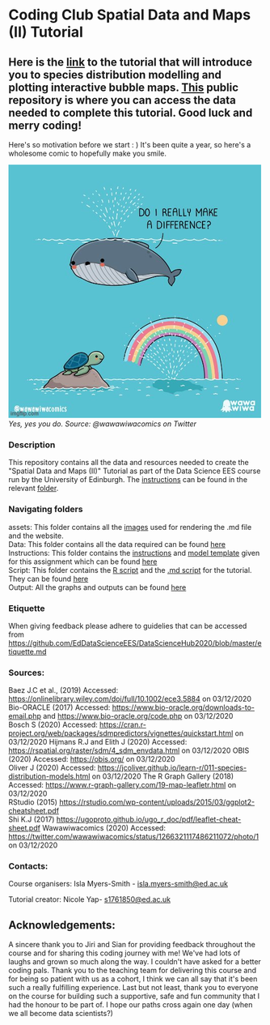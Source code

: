 # Coding Club Spatial Data and Maps (II) Tutorial 

## Here is the [link](https://eddatascienceees.github.io/tutorial-nicolelikesharks/) to the tutorial that will introduce you to species distribution modelling and plotting interactive bubble maps. [This](https://github.com/nicolelikesharks/tutorial_SpatialData2) public repository is where you can access the data needed to complete this tutorial.  Good luck and merry coding! 
Here's so motivation before we start : ) It's been quite a year, so here's a wholesome comic to hopefully make you smile. 

![comic](https://github.com/EdDataScienceEES/tutorial-nicolelikesharks/blob/master/assets/img/wholesome_meme.png)  
_Yes, yes you do. Source: @wawawiwacomics on Twitter_

### Description
This repository contains all the data and resources needed to create the "Spatial Data and Maps (II)" Tutorial as part of the Data Science EES course run by the University of Edinburgh. The [instructions](https://github.com/EdDataScienceEES/tutorial-nicolelikesharks/blob/master/Instructions/instructions.md) can be found in the relevant [folder](https://github.com/EdDataScienceEES/tutorial-nicolelikesharks/tree/master/Instructions).  


### Navigating folders
assets: This folder contains all the [images](https://github.com/EdDataScienceEES/tutorial-nicolelikesharks/tree/master/assets/img) used for rendering the .md file and the website.   
Data: This folder contains all the data required can be found [here](https://github.com/EdDataScienceEES/tutorial-nicolelikesharks/tree/master/Data)   
Instructions: This folder contains the [instructions](https://github.com/EdDataScienceEES/tutorial-nicolelikesharks/blob/master/Instructions/instructions.md) and [model template](https://github.com/EdDataScienceEES/tutorial-nicolelikesharks/blob/master/Instructions/tut_template.md) given for this assignment which can be found [here](https://github.com/EdDataScienceEES/tutorial-nicolelikesharks/tree/master/Instructions)  
Script: This folder contains the [R script](https://github.com/EdDataScienceEES/tutorial-nicolelikesharks/blob/master/Script/sdm_tutorial_nicole.R) and the [.md script]() for the tutorial. They can be found [here](https://github.com/EdDataScienceEES/tutorial-nicolelikesharks/tree/master/Script)    
Output: All the graphs and outputs can be found [here](https://github.com/EdDataScienceEES/tutorial-nicolelikesharks/tree/master/Output)   


### Etiquette

When giving feedback please adhere to guidelies that can be accessed from https://github.com/EdDataScienceEES/DataScienceHub2020/blob/master/etiquette.md

### Sources:  

Baez J.C et al., (2019) Accessed: https://onlinelibrary.wiley.com/doi/full/10.1002/ece3.5884 on 03/12/2020  
Bio-ORACLE (2017) Accessed: https://www.bio-oracle.org/downloads-to-email.php and https://www.bio-oracle.org/code.php on 03/12/2020    
Bosch S (2020) Accessed: https://cran.r-project.org/web/packages/sdmpredictors/vignettes/quickstart.html on 03/12/2020 
Hijmans R.J  and Elith J (2020) Accessed: https://rspatial.org/raster/sdm/4_sdm_envdata.html on 03/12/2020 
OBIS (2020) Accessed: https://obis.org/ on 03/12/2020  
Oliver J (2020) Accessed: https://jcoliver.github.io/learn-r/011-species-distribution-models.html on 03/12/2020
The R Graph Gallery (2018) Accessed: https://www.r-graph-gallery.com/19-map-leafletr.html on 03/12/2020   
RStudio (2015) https://rstudio.com/wp-content/uploads/2015/03/ggplot2-cheatsheet.pdf  
Shi K.J (2017) https://ugoproto.github.io/ugo_r_doc/pdf/leaflet-cheat-sheet.pdf
Wawawiwacomics (2020) Accessed: https://twitter.com/wawawiwacomics/status/1266321117486211072/photo/1 on 03/12/2020

### Contacts: 

Course organisers:
Isla Myers-Smith - isla.myers-smith@ed.ac.uk

Tutorial creator:
Nicole Yap- s1761850@ed.ac.uk


## Acknowledgements: 

A sincere thank you to Jiri and Sian for providing feedback throughout the course and for sharing this coding journey with me! We've had lots of laughs and grown so much along the way. 
I couldn't have asked for a better coding pals. Thank you to the teaching team for delivering this course and for being so patient with us as a cohort, I think we can all say that it's been
such a really fulfilling experience. Last but not least, thank you to everyone on the course for building such a supportive, safe and fun community that I had the honour to be part of. I
hope our paths cross again one day (when we all become data scientists?) 
